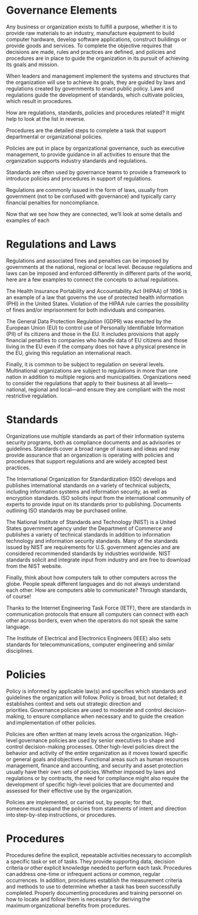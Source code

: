 # Governance Elements

Any business or organization exists to fulfill a purpose, whether it is to provide raw materials to an industry, manufacture equipment to build computer hardware, develop software applications, construct buildings or provide goods and services. To complete the objective requires that decisions are made, rules and practices are defined, and policies and procedures are in place to guide the organization in its pursuit of achieving its goals and mission.

When leaders and management implement the systems and structures that the organization will use to achieve its goals, they are guided by laws and regulations created by governments to enact public policy. Laws and regulations guide the development of standards, which cultivate policies, which result in procedures.

How are regulations, standards, policies and procedures related?  It might help to look at the list in reverse.   

Procedures are the detailed steps to complete a task that support departmental or organizational policies.

Policies are put in place by organizational governance, such as executive management, to provide guidance in all activities to ensure that the organization supports industry standards and regulations.

Standards are often used by governance teams to provide a framework to introduce policies and procedures in support of regulations.

Regulations are commonly issued in the form of laws, usually from government (not to be confused with governance) and typically carry financial penalties for noncompliance.

Now that we see how they are connected, we’ll look at some details and examples of each

#  Regulations and Laws

Regulations and associated fines and penalties can be imposed by governments at the national, regional or local level. Because regulations and laws can be imposed and enforced differently in different parts of the world, here are a few examples to connect the concepts to actual regulations.

The Health Insurance Portability and Accountability Act (HIPAA) of 1996 is an example of a law that governs the use of protected health information (PHI) in the United States. Violation of the HIPAA rule carries the possibility of fines and/or imprisonment for both individuals and companies.

The General Data Protection Regulation (GDPR) was enacted by the European Union (EU) to control use of Personally Identifiable Information (PII) of its citizens and those in the EU. It includes provisions that apply financial penalties to companies who handle data of EU citizens and those living in the EU even if the company does not have a physical presence in the EU, giving this regulation an international reach.

Finally, it is common to be subject to regulation on several levels. Multinational organizations are subject to regulations in more than one nation in addition to multiple regions and municipalities. Organizations need to consider the regulations that apply to their business at all levels—national, regional and local—and ensure they are compliant with the most restrictive regulation.

# Standards

Organizations use multiple standards as part of their information systems security programs, both as compliance documents and as advisories or guidelines. Standards cover a broad range of issues and ideas and may provide assurance that an organization is operating with policies and procedures that support regulations and are widely accepted best practices.

The International Organization for Standardization (ISO) develops and publishes international standards on a variety of technical subjects, including information systems and information security, as well as encryption standards. ISO solicits input from the international community of experts to provide input on its standards prior to publishing. Documents outlining ISO standards may be purchased online.

The National Institute of Standards and Technology (NIST) is a United States government agency under the Department of Commerce and publishes a variety of technical standards in addition to information technology and information security standards. Many of the standards issued by NIST are requirements for U.S. government agencies and are considered recommended standards by industries worldwide. NIST standards solicit and integrate input from industry and are free to download from the NIST website.

Finally, think about how computers talk to other computers across the globe. People speak different languages and do not always understand each other. How are computers able to communicate? Through standards, of course!

Thanks to the Internet Engineering Task Force (IETF), there are standards in communication protocols that ensure all computers can connect with each other across borders, even when the operators do not speak the same language.

The Institute of Electrical and Electronics Engineers (IEEE) also sets standards for telecommunications, computer engineering and similar disciplines.

# Policies

Policy is informed by applicable law(s) and specifies which standards and guidelines the organization will follow. Policy is broad, but not detailed; it establishes context and sets out strategic direction and priorities. Governance policies are used to moderate and control decision-making, to ensure compliance when necessary and to guide the creation and implementation of other policies.

Policies are often written at many levels across the organization. High-level governance policies are used by senior executives to shape and control decision-making processes. Other high-level policies direct the behavior and activity of the entire organization as it moves toward specific or general goals and objectives. Functional areas such as human resources management, finance and accounting, and security and asset protection usually have their own sets of policies. Whether imposed by laws and regulations or by contracts, the need for compliance might also require the development of specific high-level policies that are documented and assessed for their effective use by the organization.

Policies are implemented, or carried out, by people; for that, someone must expand the policies from statements of intent and direction into step-by-step instructions, or procedures.

# Procedures

Procedures define the explicit, repeatable activities necessary to accomplish a specific task or set of tasks. They provide supporting data, decision criteria or other explicit knowledge needed to perform each task. Procedures can address one-time or infrequent actions or common, regular occurrences. In addition, procedures establish the measurement criteria and methods to use to determine whether a task has been successfully completed. Properly documenting procedures and training personnel on how to locate and follow them is necessary for deriving the maximum organizational benefits from procedures.